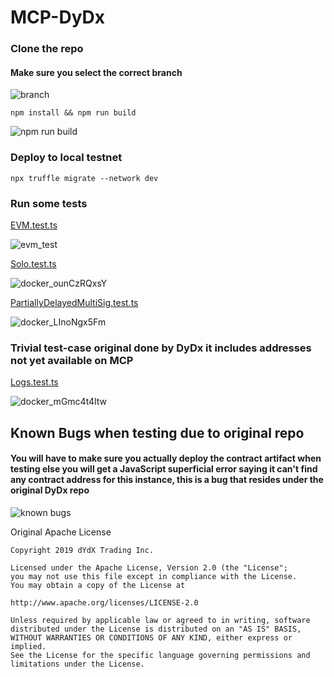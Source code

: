 # MCP-DyDx

### Clone the repo

#### Make sure you select the correct branch
![branch](https://user-images.githubusercontent.com/41552663/201589355-ba4c1dec-2d79-40fe-bff5-45758dbb8cf9.png)

```npm install && npm run build```

![npm run build](https://user-images.githubusercontent.com/41552663/201587723-2891d83f-17a9-4a3b-a488-cdc21ca6651d.gif)

### Deploy to local testnet

```npx truffle migrate --network dev```

### Run some tests

[EVM.test.ts](https://github.com/molecula451/Olympus/blob/mcp-dydx/test/contracts/mcp-dydx/__tests__/EVM.test.ts)

![evm_test](https://user-images.githubusercontent.com/41552663/201588233-70938bef-9fc1-42f5-83eb-6f78f06929d1.gif)

[Solo.test.ts](https://github.com/molecula451/Olympus/blob/mcp-dydx/test/contracts/mcp-dydx/__tests__/Solo.test.ts)

![docker_ounCzRQxsY](https://user-images.githubusercontent.com/41552663/201589157-06808888-ea21-4631-b84c-c5160a8ea3b6.gif)

[PartiallyDelayedMultiSig.test.ts](https://github.com/molecula451/Olympus/blob/mcp-dydx/test/contracts/mcp-dydx/__tests__/multisig/PartiallyDelayedMultisig.test.ts)

![docker_LInoNgx5Fm](https://user-images.githubusercontent.com/41552663/201590404-b9fb10d8-3733-400a-af0b-63b132a3a889.gif)

### Trivial test-case original done by DyDx it includes addresses not yet available on MCP

[Logs.test.ts](https://github.com/molecula451/Olympus/blob/mcp-dydx/test/contracts/mcp-dydx/__tests__/Logs.test.ts)

![docker_mGmc4t4ltw](https://user-images.githubusercontent.com/41552663/201595412-9a0ada53-3add-4dd8-a09c-d0f0eda403e4.gif)

## Known Bugs when testing due to original repo

#### You will have to make sure you actually deploy the contract artifact when testing else you will get a JavaScript superficial error saying it can't find any contract address for this instance, this is a bug that resides under the original DyDx repo

![known bugs](https://user-images.githubusercontent.com/41552663/201593211-9a061a3e-7bbe-4e3a-9122-a74872c50935.png)

Original Apache License

    Copyright 2019 dYdX Trading Inc.

    Licensed under the Apache License, Version 2.0 (the "License";
    you may not use this file except in compliance with the License.
    You may obtain a copy of the License at

    http://www.apache.org/licenses/LICENSE-2.0

    Unless required by applicable law or agreed to in writing, software
    distributed under the License is distributed on an "AS IS" BASIS,
    WITHOUT WARRANTIES OR CONDITIONS OF ANY KIND, either express or implied.
    See the License for the specific language governing permissions and
    limitations under the License.



